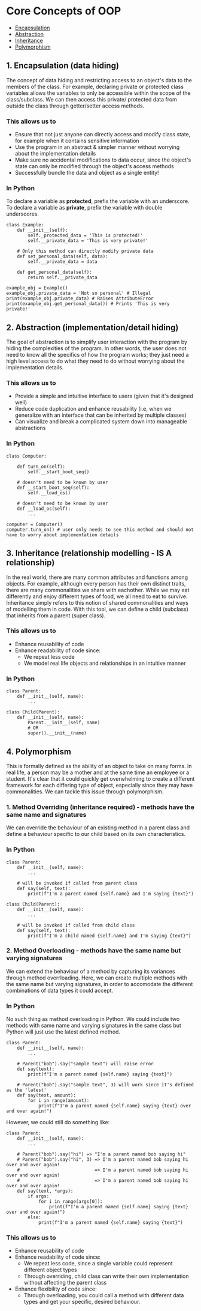 # Core Concepts of OOP 

* [Encapsulation](#encapsulation)
* [Abstraction](#abstraction) 
* [Inheritance](#inheritance)
* [Polymorphism](#polymorphism)


<h2 id="encapsulation"> 1. Encapsulation (data hiding) </h2>
The concept of data hiding and restricting access to an object's data to the members of the class. For example, declaring private or protected class variables allows the variables to only be accessible within the scope of the class/subclass. We can then access this private/ protected data from outside the class through getter/setter access methods.

### This allows us to 
* Ensure that not just anyone can directly access and modify class state, for example when it contains sensitive information
* Use the program in an abstract & simpler manner without worrying about the implementation details 
* Make sure no accidental modifications to data occur, since the object's state can only be modified through the object's access methods
* Successfully bundle the data and object as a single entity!

### In Python 
To declare a variable as **protected**, prefix the variable with an underscore. To declare a variable as **private**, prefix the variable with double underscores. 

```
class Example:
    def __init__(self):
        self._protected_data = 'This is protected!'
        self.__private_data = 'This is very private!'

    # Only this method can directly modify private data
    def set_personal_data(self, data):
        self.__private_data = data 
    
    def get_personal_data(self):
        return self.__private_data

example_obj = Example()
example_obj.private_data = 'Not so personal' # Illegal
print(example_obj.private_data) # Raises AttributeError
print(example_obj.get_personal_data()) # Prints 'This is very private!'

```
<h2 id="abstraction"> 2. Abstraction (implementation/detail hiding) </h2>
The goal of abstraction is to simplify user interaction with the program by hiding the complexities of the program. In other words, the user does not need to know all the specifics of how the program works; they just need a high level access to do what they need to do without worrying about the implementation details. 

### This allows us to 
* Provide a simple and intuitive interface to users (given that it's designed well)
* Reduce code duplication and enhance reusability (i.e, when we generalize with an interface that can be inherited by multiple classes)
* Can visualize and break a complicated system down into manageable abstractions 

### In Python 
```
class Computer:

    def turn_on(self):
        self.__start_boot_seq()

    # doesn't need to be known by user
    def __start_boot_seq(self):
        self.__load_os()

    # doesn't need to be known by user
    def __load_os(self):
        ...

computer = Computer()
computer.turn_on() # user only needs to see this method and should not have to worry about implementation details
```
<h2 id="inheritance"> 3. Inheritance (relationship modelling - IS A relationship) </h2>
In the real world, there are many common attributes and functions among objects. For example, although every person has their own distinct traits, there are many commonalities we share with eachother. While we may eat differently and enjoy different types of food, we all need to eat to survive. Inheritance simply refers to this notion of shared commonalities and ways of modelling them in code. With this tool, we can define a child (subclass) that inherits from a parent (super class).

### This allows us to 
* Enhance reusability of code  
* Enhance readability of code since:
    * We repeat less code 
    * We model real life objects and relationships in an intuitive manner 

### In Python 
``` 
class Parent:
    def __init__(self, name):
        ...

class Child(Parent):
    def __init__(self, name):
        Parent.__init__(self, name)
        # OR 
        super().__init__(name)
```
<h2 id="polymorphism"> 4. Polymorphism </h2>
This is formally defined as the ability of an object to take on many forms. In real life, a person may be a mother and at the same time an employee or a student. It's clear that it could quickly get overwhelming to create a different framework for each differing type of object, especially since they may have commonalities. We can tackle this issue through polymorphism. 

### 1. Method Overriding (inheritance required) - methods have the same name and signatures
We can override the behaviour of an existing method in a parent class and define a behaviour specific to our child based on its own characteristics. 

### In Python 
```
class Parent:
    def __init__(self, name):
        ...

    # will be invoked if called from parent class
    def say(self, text):
        print(f"I'm a parent named {self.name} and I'm saying {text}")

class Child(Parent):
    def __init__(self, name):
        ...  

    # will be invoked if called from child class
    def say(self, text):
        print(f"I'm a child named {self.name} and I'm saying {text}")
```

### 2. Method Overloading - methods have the same name but varying signatures
We can extend the behaviour of a method by capturing its variances through method overrloading. Here, we can create multiple methods with the same name but varying signatures, in order to accomodate the different combinations of data types it could accept. 

### In Python 

No such thing as method overloading in Python. We could include two methods with same name and varying signatures in the same class but Python will just use the latest defined method.

```
class Parent:
    def __init__(self, name):
        ...

    # Parent("bob").say("sample text") will raise error
    def say(text):
        print(f"I'm a parent named {self.name} saying {text}")

    # Parent("bob").say("sample text", 3) will work since it's defined as the 'latest'
    def say(text, amount):
        for i in range(amount):
            print(f"I'm a parent named {self.name} saying {text} over and over again!")

```
However, we could still do something like:

``` 
class Parent:
    def __init__(self, name):
        ...
    
    # Parent("bob").say("hi") => "I'm a parent named bob saying hi"
    # Parent("bob").say("hi", 3) => I'm a parent named bob saying hi over and over again!
    #                            => I'm a parent named bob saying hi over and over again!
    #                            => I'm a parent named bob saying hi over and over again!
    def say(text, *args):
        if args:
            for i in range(args[0]):
                print(f"I'm a parent named {self.name} saying {text} over and over again!")
        else:
            print(f"I'm a parent named {self.name} saying {text}")

```
### This allows us to 
* Enhance reusability of code  
* Enhance readability of code since:
    * We repeat less code, since a single variable could represent different object types 
    * Through overriding, child class can write their own implementation without affecting the parent class
* Enhance flexibility of code since: 
    * Through overloading, you could call a method with different data types and get your specific, desired behaviour. 

